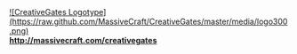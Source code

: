 <a href="http://massivecraft.com/creativegates">
![CreativeGates Logotype](https://raw.github.com/MassiveCraft/CreativeGates/master/media/logo300.png)<br>
<b>http://massivecraft.com/creativegates</b></a>